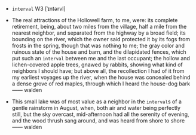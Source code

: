 - `interval` W3 [ˈɪntərvl]



- The real attractions of the Hollowell farm, to me, were: its complete retirement, being, about two miles from the village, half a mile from the nearest neighbor, and separated from the highway by a broad field; its bounding on the river, which the owner said protected it by its fogs from frosts in the spring, though that was nothing to me; the gray color and ruinous state of the house and barn, and the dilapidated fences, which put such an `interval` between me and the last occupant; the hollow and lichen-covered apple trees, gnawed by rabbits, showing what kind of neighbors I should have; but above all, the recollection I had of it from my earliest voyages up the river, when the house was concealed behind a dense grove of red maples, through which I heard the house-dog bark —— walden

- This small lake was of most value as a neighbor in the `interval`s of a gentle rainstorm in August, when, both air and water being perfectly still, but the sky overcast, mid-afternoon had all the serenity of evening, and the wood thrush sang around, and was heard from shore to shore —— walden